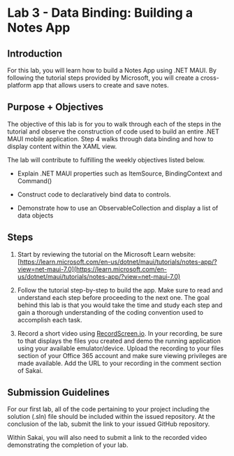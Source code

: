 # Lab 3 - Data Binding: Building a Notes App
## Introduction
For this lab, you will learn how to build a Notes App using .NET MAUI. By following the tutorial steps provided by Microsoft, you will create a cross-platform app that allows users to create and save notes.  

## Purpose + Objectives
The objective of this lab is for you to walk through each of the steps in the tutorial and observe the construction of code used to build an entire .NET MAUI mobile application.  Step 4 walks through data binding and how to display content within the XAML view.     

The lab will contribute to fulfilling the weekly objectives listed below.

  - Explain .NET MAUI properties such as ItemSource, BindingContext and Command() 

  - Construct code to declaratively bind data to controls.

  - Demonstrate how to use an ObservableCollection and display a list of data objects

## Steps
1.  Start by reviewing the tutorial on the Microsoft Learn website: [https://learn.microsoft.com/en-us/dotnet/maui/tutorials/notes-app/?view=net-maui-7.0](https://learn.microsoft.com/en-us/dotnet/maui/tutorials/notes-app/?view=net-maui-7.0)

2. Follow the tutorial step-by-step to build the app. Make sure to read and understand each step before proceeding to the next one.  The goal behind this lab is that you would take the time and study each step and gain a thorough understanding of the coding convention used to accomplish each task.

3. Record a short video using [RecordScreen.io](https://recordscreen.io/).  In your recording, be sure to that displays the files you created and demo the running application using your available emulator/device. Upload the recording to your files section of your Office 365 account and make sure viewing privileges are made available.  Add the URL to your recording in the comment section of Sakai.

## Submission Guidelines
For our first lab, all of the code pertaining to your project including the solution (.sln) file should be included within the issued repository. At the conclusion of the lab, submit the link to your issued GitHub repository.

Within Sakai, you will also need to submit a link to the recorded video demonstrating the completion of your lab.
